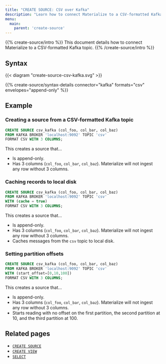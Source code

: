 ```yaml
---
title: "CREATE SOURCE: CSV over Kafka"
description: "Learn how to connect Materialize to a CSV-formatted Kafka topic"
menu:
  main:
    parent: 'create-source'
---
```


{{% create-source/intro %}}
This document details how to connect Materialize to a CSV-formatted Kafka topic.
{{% /create-source/intro %}}

## Syntax

{{< diagram "create-source-csv-kafka.svg" >}}

{{% create-source/syntax-details connector="kafka" formats="csv" envelopes="append-only" %}}

## Example

### Creating a source from a CSV-formatted Kafka topic

```sql
CREATE SOURCE csv_kafka (col_foo, col_bar, col_baz)
FROM KAFKA BROKER 'localhost:9092' TOPIC 'csv'
FORMAT CSV WITH 3 COLUMNS;
```

This creates a source that...

- Is append-only.
- Has 3 columns (`col_foo`, `col_bar`, `col_baz`). Materialize will not ingest
  any row without 3 columns.

### Caching records to local disk

```sql
CREATE SOURCE csv_kafka (col_foo, col_bar, col_baz)
FROM KAFKA BROKER 'localhost:9092' TOPIC 'csv'
WITH (cache = true)
FORMAT CSV WITH 3 COLUMNS;
```

This creates a source that...

- Is append-only.
- Has 3 columns (`col_foo`, `col_bar`, `col_baz`). Materialize will not ingest
  any row without 3 columns.
- Caches messages from the `csv` topic to local disk.

### Setting partition offsets

```sql
CREATE SOURCE csv_kafka (col_foo, col_bar, col_baz)
FROM KAFKA BROKER 'localhost:9092' TOPIC 'csv'
WITH (start_offset=[0,10,100])
FORMAT CSV WITH 3 COLUMNS;
```

This creates a source that...

- Is append-only.
- Has 3 columns (`col_foo`, `col_bar`, `col_baz`). Materialize will not ingest
  any row without 3 columns.
- Starts reading with no offset on the first partition, the second partition at 10, and the third partition at 100.

## Related pages

- [`CREATE SOURCE`](../)
- [`CREATE VIEW`](../../create-view)
- [`SELECT`](../../select)
